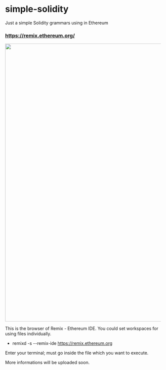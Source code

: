 # simple-solidity
Just a simple Solidity grammars using in Ethereum


 ### https://remix.ethereum.org/
 
 <img width="900" src="https://user-images.githubusercontent.com/80508931/150057553-43726a0d-cce0-4649-bae8-3f363951477e.png">
 
 This is the browser of Remix - Ethereum IDE. You could set workspaces for using files individually.
 
 * remixd -s <your file path>  --remix-ide https://remix.ethereum.org
 
 Enter your terminal; must go inside the file which you want to execute.
 
 More informations will be uploaded soon.
